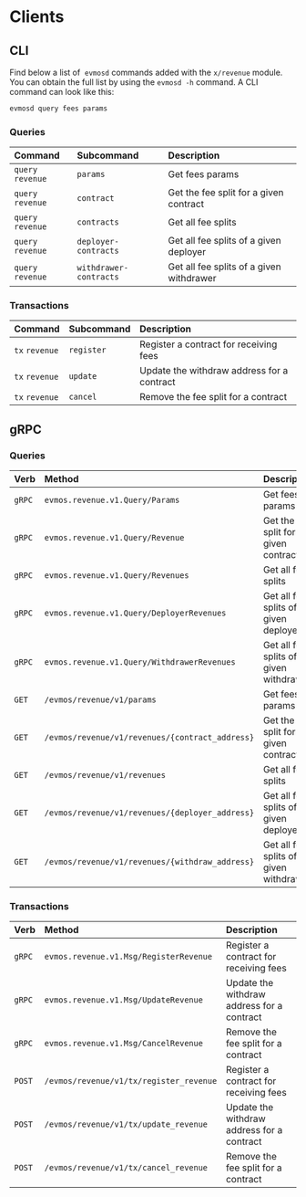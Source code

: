 <!--
order: 8
-->

# Clients

## CLI

Find below a list of  `evmosd` commands added with the  `x/revenue` module. You can obtain the full list by using the `evmosd -h` command. A CLI command can look like this:

```bash
evmosd query fees params
```

### Queries

| Command            | Subcommand             | Description                              |
| :----------------- | :--------------------- | :--------------------------------------- |
| `query` `revenue` | `params`               | Get fees params                          |
| `query` `revenue` | `contract`             | Get the fee split for a given contract   |
| `query` `revenue` | `contracts`            | Get all fee splits                       |
| `query` `revenue` | `deployer-contracts`   | Get all fee splits of a given deployer   |
| `query` `revenue` | `withdrawer-contracts` | Get all fee splits of a given withdrawer |

### Transactions

| Command         | Subcommand | Description                                |
| :-------------- | :--------- | :----------------------------------------- |
| `tx` `revenue` | `register` | Register a contract for receiving fees     |
| `tx` `revenue` | `update`   | Update the withdraw address for a contract |
| `tx` `revenue` | `cancel`   | Remove the fee split for a contract        |

## gRPC

### Queries

| Verb   | Method                                            | Description                              |
| :----- | :------------------------------------------------ | :--------------------------------------- |
| `gRPC` | `evmos.revenue.v1.Query/Params`                  | Get fees params                          |
| `gRPC` | `evmos.revenue.v1.Query/Revenue`                | Get the fee split for a given contract   |
| `gRPC` | `evmos.revenue.v1.Query/Revenues`               | Get all fee splits                       |
| `gRPC` | `evmos.revenue.v1.Query/DeployerRevenues`       | Get all fee splits of a given deployer   |
| `gRPC` | `evmos.revenue.v1.Query/WithdrawerRevenues`     | Get all fee splits of a given withdrawer |
| `GET`  | `/evmos/revenue/v1/params`                       | Get fees params                          |
| `GET`  | `/evmos/revenue/v1/revenues/{contract_address}`  | Get the fee split for a given contract   |
| `GET`  | `/evmos/revenue/v1/revenues`                    | Get all fee splits                       |
| `GET`  | `/evmos/revenue/v1/revenues/{deployer_address}` | Get all fee splits of a given deployer   |
| `GET`  | `/evmos/revenue/v1/revenues/{withdraw_address}` | Get all fee splits of a given withdrawer |

### Transactions

| Verb   | Method                                     | Description                                |
| :----- | :----------------------------------------- | :----------------------------------------- |
| `gRPC` | `evmos.revenue.v1.Msg/RegisterRevenue`   | Register a contract for receiving fees     |
| `gRPC` | `evmos.revenue.v1.Msg/UpdateRevenue`     | Update the withdraw address for a contract |
| `gRPC` | `evmos.revenue.v1.Msg/CancelRevenue`     | Remove the fee split for a contract        |
| `POST` | `/evmos/revenue/v1/tx/register_revenue` | Register a contract for receiving fees     |
| `POST` | `/evmos/revenue/v1/tx/update_revenue`   | Update the withdraw address for a contract |
| `POST` | `/evmos/revenue/v1/tx/cancel_revenue`   | Remove the fee split for a contract        |
